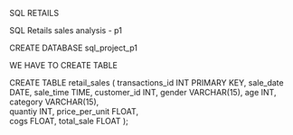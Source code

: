 SQL RETAILS

SQL Retails sales analysis - p1 

CREATE DATABASE sql_project_p1

WE HAVE TO CREATE TABLE 

CREATE TABLE retail_sales
                        (
						transactions_id	INT PRIMARY KEY,
						sale_date DATE,
						sale_time TIME,
						customer_id	INT,
						gender	VARCHAR(15),
						age	INT,
						category VARCHAR(15),	
						quantiy	INT,
						price_per_unit FLOAT,	
						cogs FLOAT,
						total_sale FLOAT
						);
